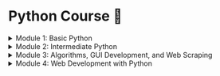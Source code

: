# Python Course 🐍

<details>
<summary> Module 1: Basic Python </summary>
    فهرست مطالب
## فصل 1 :  مفاهیم پایه
-	پایتون چیست؟
-	کاربرد های پایتون
-	نصب پایتون بر روی سیستم عامل ویندوز
-	محیط برنامه نویسی پایتون
-	اجرای اولین دستور پایتونی Hello World!
-	متغیر ها  Variables
-	انواع داده ها در پایتون Data Types 
-	داده های عددی Numeric Data Types
-	 رشته ها Strings 
-	تبدیل انواع داده Type Casting
-	عملگرها oprators 
-	ورودی و خروجی print, input
-	مسائل فصل اول
	
## فصل 2 : ساختارهای کنترلی  
-	دستورات شرطی  if, else, elit, match-case
-	ساختارهای تکرار  for , while 
-	حلقه های تو در تو
-	عبارات break, continue , pass
-	مسائل فصل دوم
	
## فصل 3: توابع و ماژول ها
-	توابع و مزایای آنها Functions
-	ایجاد و فراخوانی توابع def 
-	پارامتر ها و آرگومان ها
-	دستور return
-	توابع بازگشتی
-	محدوده متغییر
-	ماژول ها و وارد کردن ماژول ها
-   کتابخانه های استاندارد در پایتون مانند os، sys، math و random و استفاده از انها
-   کتابخانه های شخص ثالث و نحوه نصب انها با استفاده از PyPI و pip
-   ماژول های محبوب مانند subprocess, shutil, collections, pathlib, tempfile, glob
-	مسائل فصل سوم
	
## فصل 4: لیست و دیکشنری
-	لیست ها و روش های کار با لیست ها
-	دسترسی به المان های لیست
-	تغییر المان های لیست
-	ساخت دیکشنری و کار با دیکشنری
-	متد های دیکشنری
-	مسائل فصل چهارم

	
## فصل 5: تاپل و مجموعه ها
-	تاپل ها و روش های کار با تاپل ها
-	خاصیت تغییرناپذیر بودن تاپل ها
-	مجموعه ها (set) و کار با آنها
-	عملگرهای مجموعه ها
-	مسائل فصل پنجم


## فصل 6: کار با فایل ها
-	باز کردن و بستن فایل ها
-	خواندن اطلاعات از فایل ها
-	نوشتن اطلاعات در فایل ها
-	پردازش فایل هایCSV
-	مسائل فصل ششم

	
## فصل 7: برنامه نویسی شی گرا
-	مقدمه ای بر مفهوم شی گرایی
-	تعریف کلاس ها
-	وراثت
-	روش ها و صفات
-	ارث بری چندگانه
-	مسائل فصل هفتم

## فصل 8: طراحی پروژه پایتون
-	معرفی برخی ابزارهای پایتون
-	نحوه طراحی و اجرای یک پروژه کامل با استفاده از مفاهیمی که در دوره آموزشی یاد گرفتیم.

    


</details>

<details>
<summary> Module 2: Intermediate Python </summary>
    
## Week 5: File Handling in Python
    - Reading and writing files in Python using different methods like read(), readline() and readlines()
    - Handling exceptions while working with files like FileNotFoundError, PermissionError etc.
    - Working with different types of file paths 
    - Reading and writing text files, CSV files, Excel files, JSON files, XML files, PDF files, docx files and zipfile
### هفته 5: مدیریت فایل در پایتون
- خواندن و نوشتن فایل ها در پایتون با استفاده از روش های مختلف مانند read()، readline() و readlines()
- رسیدگی به استثنائات در هنگام کار با فایل هایی مانند FileNotFoundError، PermissionError و غیره
- کار با انواع مختلف مسیر فایل
- خواندن و نوشتن فایل های متنی، فایل های CSV، فایل های اکسل، فایل های JSON، فایل های XML، فایل های PDF، فایل های docx و zipfile
## Week 6: Regular Expressions
    - Introduction to regular expressions and their usage for pattern matching and text processing
### هفته 6: عبارات منظم
- مقدمه ای بر عبارات منظم و استفاده از انها برای تطبیق الگو و پردازش متن
## Week 7: Debugging and Testing in Python
    - Types of Errors and Exceptions
    - Debugging Techniques
    - Unit Testing with Pytest
    - Error Handling using Try/Except Blocks
### هفته 7: اشکال زدایی و تست در پایتون
- انواع خطاها و استثنائات
- تکنیک های اشکال زدایی
- تست واحد با Pytest و Unitest
- مدیریت خطا با استفاده از بلوک های Try/Except
## Week 8: Object-Oriented Programming in Python
    - Introduction to OOP concepts 
    - Classes, objects, and methods 
    - Inheritance, polymorphism, and encapsulation 
    - Abstract classes and interfaces 
### هفته 8: برنامه نویسی Object-Oriented در پایتون
- مقدمه ای بر مفاهیم OOP
- کلاس ها، اشیاء و روش ها
- وراثت، پلی مورفیسم و کپسوله سازی
- کلاس های انتزاعی و رابط ها
</details>

<details>
<summary> Module 3:  Algorithms, GUI Development, and Web Scraping </summary>
    
### Week 9: Advanced Data Structures and Algorithms in Python
    - Array and Linked Lists
    - Queues, Stacks and Heaps
    - Hash Tabales
    - Searching algorithms - Linear Search, Binary Search 
    - Sorting algorithms - Bubble Sort, Selection Sort, Insertion Sort 
    - Graph algorithms - Breadth First Search, Depth First Search 
### هفته 9: ساختارهای پیشرفته داده ها و الگوریتم ها در پایتون
- ارایه و لیست های لینک شده
- صف، پشته و هیپ
- جداول هش
- الگوریتم های جستجو - جستجوی خطی، جستجوی دودویی
- الگوریتم های مرتب سازی - مرتب سازی حباب، مرتب سازی انتخاب، مرتب سازی درج
- الگوریتم های گراف - جستجوی اول سطح، جستجوی اول عمق 
## Week 10: GUI Development with Python
    - Introduction to GUI development and its benefits 
    - GUI development with PyQT5 and PyQt6
    - Working with images in GUI applications using Pillow 
    - Bundling your GUI application into an executable using Pyinstaller
    - Introduction to Phone App Development using Flet
    - Introduction to Phone App Development using Kivy and Buildozer. 
### هفته 10: توسعه GUI با پایتون
- اشنایی با توسعه GUI و مزایای ان
- توسعه GUI با PyQT5 و PyQt6
- کار با تصاویر در برنامه های GUI با استفاده از Pillow
- بسته بندی برنامه GUI خود را به یک اجرایی با استفاده از Pyinstaller
- مقدمه ای بر توسعه برنامه تلفن با استفاده از Flet
- مقدمه ای بر توسعه برنامه تلفن با استفاده از Kivy و Buildozer.



## Week 11: HTML, CSS, and JavaScript for Web Developers
    - Introduction to HTML
    - Advanced HTML
    - Introduction to CSS
    - Advanced CSS
    - Introduction to JavaScript
    - Programming fundamentals in JavaScript
    - Document Object Model (DOM) manipulation with JavaScript
    - jQuery
### هفته 11: HTML، CSS، و جاوا اسکریپت برای توسعه دهندگان وب
- مقدمه ای بر HTML
- HTML پیشرفته
- مقدمه ای بر CSS
- CSS پیشرفته
- مقدمه ای بر جاوا اسکریپت
- اصول برنامه نویسی در جاوا اسکریپت
- دستکاری مدل شیء سند (DOM) با جاوا اسکریپت
- جی کوئری    
 
 
## Week 12: Web Scraping with Python
    - Introduction to web scraping and its applications
    - Introduction to HTML and CSS
    - Making HTTP requests in Python with requests and urllib 
    - Libraries for web scraping - BeautifulSoup and Scrapy 
    - Extracting data from HTML and XML using BeautifulSoup and lxml 
    - Using APIs to scrape data from websites
    - Understanding selectors like XPath and CSS selector for scraping specific elements 
    - Handling dynamic websites with Selenium 
    - Scraping RSS and ATOM feeds 
    - Scraping Social Media Platforms and Building bots such as Telegram, Twitter, Instagram 
    - Torrent automation using Python 
    - Introduction to OSINT (Open Source Intelligence) and its applications in social media scraping  
    - Deploying bots on cloud platforms like Heroku and AWS 
### هفته 12: خراشیدن وب با پایتون
- مقدمه ای بر خراش وب و کاربردهای ان
- ایجاد درخواست های HTTP در پایتون با requests و urllib
- کتابخانه های خراشیدن وب - BeautifulSoup و Scrapy
- استخراج داده ها از HTML و XML با استفاده از BeautifulSoup و lxml
- استفاده از API ها برای جمع اوری داده ها از وب سایت ها
- درک انتخابگرهایی مانند XPath و انتخابگر CSS برای خراشیدن عناصر خاص
- کار با وب سایت های پویا با سلنیوم
- خراش فیدهای RSS و ATOM
- خراشیدن رسانه های اجتماعی به همراه ساخت ربات ( تلگرام، توییتر، اینستاگرام)
- اتوماسیون تورنت با استفاده از پایتون
- مقدمه ای بر OSINT (اطلاعات منبع باز) و برنامه های کاربردی ان در خراش رسانه های اجتماعی
- استقرار رباتها در سیستم عامل های ابری مانند Heroku و
</details>

<details>
<summary> Module 4: Web Development with Python </summary>
    
 ## Week 13: Bootstrap
    - Introduction to Bootstrap
    - Grid system in Bootstrap
    - Navigation bar in Bootstrap
    - Forms in Bootstrap
    - Modals in Bootstrap
    - Carousel in Bootstrap
### هفته سیزدهم: بوت استرپ
- آشنایی با بوت استرپ
- سیستم گرید در بوت استرپ
- نوار ناوبری در بوت استرپ
- فرم ها در بوت استرپ
- مدال ها در بوت استرپ
- چرخ فلک در بوت استرپ  
## Week 14: Introduction to Web Development with Django
    - Introduction to Django
    - Setting up Django on your computer
    - Creating your first Django application
    - Models in Django
    - Views in Django
    - Templates in Django
    - Forms in Django
    - User authentication in Django
    - Deploying a Django application
### هفته چهاردهم: مقدمه ای بر توسعه وب با جنگو
- آشنایی با جنگو
- راه اندازی جنگو بر روی کامپیوتر شما
- ایجاد اولین برنامه جنگو
- مدل ها در جنگو
- نمایش ها در جنگو
- قالب ها در جنگو
- فرم ها در جنگو
- احراز هویت کاربر در جنگو
- استقرار یک برنامه جنگو
## Week 15: Django Advanced Concepts
    - Class-based views in Django
    - Django REST framework
    - Handling static files and media files in Django
    - Django signals and middleware
    - Custom user model in Django
    - Heroku deployment
### هفته 15: مفاهیم پیشرفته جنگو
- نمایش های مبتنی بر کلاس در جنگو
- چارچوب Django REST
- مدیریت فایل های استاتیک و فایل های رسانه ای در جنگو
- سیگنال های جنگو و میان افزار
- مدل کاربر سفارشی در جنگو
- استقرار روی هروکو
## Week 16: Building Real-World Applications
    - E-commerce website using Django
    - Social network website using Django
    - Blog application using Django
    - Portfolio website using Django
### هفته شانزدهم: ساخت برنامه های کاربردی در دنیای واقعی
- وب سایت تجارت الکترونیک با استفاده از جنگو
- وب سایت شبکه اجتماعی با استفاده از جنگو
- برنامه وبلاگ با استفاده از جنگو
- وب سایت نمونه کارها با استفاده از جنگو
</details>

